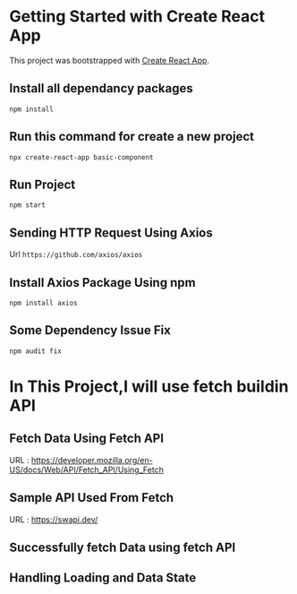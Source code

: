 # Getting Started with Create React App

This project was bootstrapped with [Create React App](https://github.com/facebook/create-react-app).

## Install all dependancy packages

`npm install`

## Run this command for create a new project

`npx create-react-app basic-component`

## Run Project

`npm start`

## Sending HTTP Request Using Axios

Url `https://github.com/axios/axios`

## Install Axios Package Using npm

`npm install axios`

## Some Dependency Issue Fix

`npm audit fix`

<h1> In This Project,I will use fetch buildin API </h1>

## Fetch Data Using Fetch API

URL : https://developer.mozilla.org/en-US/docs/Web/API/Fetch_API/Using_Fetch

## Sample API Used From Fetch 

URL : https://swapi.dev/

## Successfully fetch Data using fetch API 

## Handling Loading and Data State

